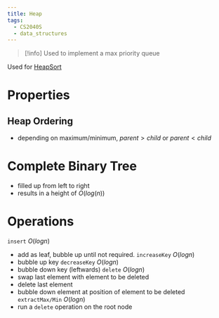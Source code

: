 ```yaml
---
title: Heap
tags:
  - CS2040S
  - data_structures
---
```

> [!info] Used to implement a max priority queue

Used for [HeapSort](../Algorithms/HeapSort.md)
# Properties

## Heap Ordering
* depending on maximum/minimum, $parent > child$ or $parent < child$
# Complete Binary Tree
* filled up from left to right
* results in a height of $O(log(n))$
# Operations

``insert`` $O(logn)$
* add as leaf, bubble up until not required.
``increaseKey`` $O(logn)$
* bubble up key
``decreaseKey`` $O(logn)$
* bubble down key (leftwards)
``delete`` $O(logn)$
* swap last element with element to be deleted
* delete last element
* bubble down element at position of element to be deleted
``extractMax/Min`` $O(logn)$
* run a `delete` operation on the root node